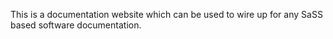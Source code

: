 This is a documentation website which can be used to wire up for any SaSS based software documentation.
